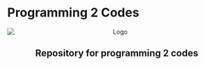 # Programming 2 Codes

<p align="center">
  <img src="https://qph.cf2.quoracdn.net/main-qimg-8309adb294c479d352575f4ad92e9ebc-lq" alt="Logo" style="display: block; margin: auto;">
</p>
<h2 align="center">
  Repository for programming 2 codes
</h2>
